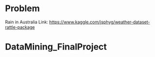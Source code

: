 # Problem
Rain in Australia
Link: https://www.kaggle.com/jsphyg/weather-dataset-rattle-package

# DataMining_FinalProject

